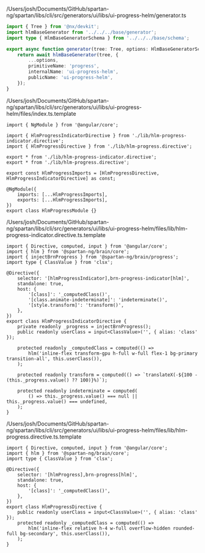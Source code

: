 /Users/josh/Documents/GitHub/spartan-ng/spartan/libs/cli/src/generators/ui/libs/ui-progress-helm/generator.ts
```typescript
import { Tree } from '@nx/devkit';
import hlmBaseGenerator from '../../../base/generator';
import type { HlmBaseGeneratorSchema } from '../../../base/schema';

export async function generator(tree: Tree, options: HlmBaseGeneratorSchema) {
	return await hlmBaseGenerator(tree, {
		...options,
		primitiveName: 'progress',
		internalName: 'ui-progress-helm',
		publicName: 'ui-progress-helm',
	});
}

```
/Users/josh/Documents/GitHub/spartan-ng/spartan/libs/cli/src/generators/ui/libs/ui-progress-helm/files/index.ts.template
```
import { NgModule } from '@angular/core';

import { HlmProgressIndicatorDirective } from './lib/hlm-progress-indicator.directive';
import { HlmProgressDirective } from './lib/hlm-progress.directive';

export * from './lib/hlm-progress-indicator.directive';
export * from './lib/hlm-progress.directive';

export const HlmProgressImports = [HlmProgressDirective, HlmProgressIndicatorDirective] as const;

@NgModule({
	imports: [...HlmProgressImports],
	exports: [...HlmProgressImports],
})
export class HlmProgressModule {}

```
/Users/josh/Documents/GitHub/spartan-ng/spartan/libs/cli/src/generators/ui/libs/ui-progress-helm/files/lib/hlm-progress-indicator.directive.ts.template
```
import { Directive, computed, input } from '@angular/core';
import { hlm } from '@spartan-ng/brain/core';
import { injectBrnProgress } from '@spartan-ng/brain/progress';
import type { ClassValue } from 'clsx';

@Directive({
	selector: '[hlmProgressIndicator],brn-progress-indicator[hlm]',
	standalone: true,
	host: {
		'[class]': '_computedClass()',
		'[class.animate-indeterminate]': 'indeterminate()',
		'[style.transform]': 'transform()',
	},
})
export class HlmProgressIndicatorDirective {
	private readonly _progress = injectBrnProgress();
	public readonly userClass = input<ClassValue>('', { alias: 'class' });

	protected readonly _computedClass = computed(() =>
		hlm('inline-flex transform-gpu h-full w-full flex-1 bg-primary transition-all', this.userClass()),
	);

	protected readonly transform = computed(() => `translateX(-${100 - (this._progress.value() ?? 100)}%)`);

	protected readonly indeterminate = computed(
		() => this._progress.value() === null || this._progress.value() === undefined,
	);
}

```
/Users/josh/Documents/GitHub/spartan-ng/spartan/libs/cli/src/generators/ui/libs/ui-progress-helm/files/lib/hlm-progress.directive.ts.template
```
import { Directive, computed, input } from '@angular/core';
import { hlm } from '@spartan-ng/brain/core';
import type { ClassValue } from 'clsx';

@Directive({
	selector: '[hlmProgress],brn-progress[hlm]',
	standalone: true,
	host: {
		'[class]': '_computedClass()',
	},
})
export class HlmProgressDirective {
	public readonly userClass = input<ClassValue>('', { alias: 'class' });
	protected readonly _computedClass = computed(() =>
		hlm('inline-flex relative h-4 w-full overflow-hidden rounded-full bg-secondary', this.userClass()),
	);
}

```
